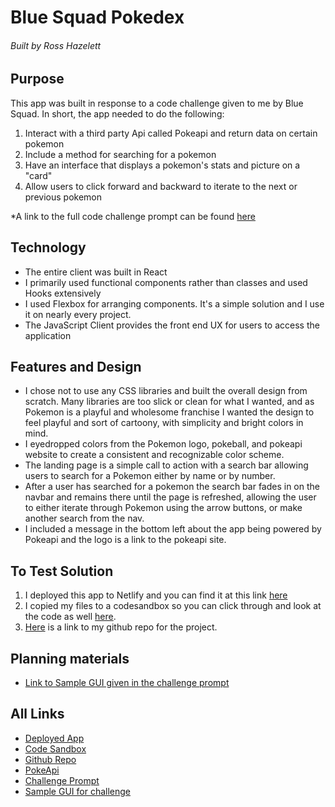 # Blue Squad Pokedex

###### Built by Ross Hazelett

## Purpose

This app was built in response to a code challenge given to me by Blue Squad.
In short, the app needed to do the following:

1. Interact with a third party Api called Pokeapi and return data on certain pokemon
2. Include a method for searching for a pokemon
3. Have an interface that displays a pokemon's stats and picture on a "card"
4. Allow users to click forward and backward to iterate to the next or previous pokemon

\*A link to the full code challenge prompt can be found [here](https://drive.google.com/file/d/1G4Ry_1dIYk87ybahmjn7x-wruHT5339_/view?usp=sharing)

## Technology

- The entire client was built in React
- I primarily used functional components rather than classes and used Hooks extensively
- I used Flexbox for arranging components. It's a simple solution and I use it on nearly every project.
- The JavaScript Client provides the front end UX for users to access the application

## Features and Design

- I chose not to use any CSS libraries and built the overall design from scratch. Many libraries are too slick or clean for what I wanted, and as Pokemon is a playful and wholesome franchise I wanted the design to feel playful and sort of cartoony, with simplicity and bright colors in mind.
- I eyedropped colors from the Pokemon logo, pokeball, and pokeapi website to create a consistent and recognizable color scheme.
- The landing page is a simple call to action with a search bar allowing users to search for a Pokemon either by name or by number.
- After a user has searched for a pokemon the search bar fades in on the navbar and remains there until the page is refreshed, allowing the user to either iterate through Pokemon using the arrow buttons, or make another search from the nav.
- I included a message in the bottom left about the app being powered by Pokeapi and the logo is a link to the pokeapi site.

## To Test Solution

1. I deployed this app to Netlify and you can find it at this link [here](https://bluesquad-pokedex-ross-hazelett.netlify.app/)
2. I copied my files to a codesandbox so you can click through and look at the code as well [here](https://codesandbox.io/s/blue-squad-pokedex-9x03y).
3. [Here](https://github.com/noobiwankenoobi/blue-squad-pokedex-v01) is a link to my github repo for the project.

## Planning materials

- [Link to Sample GUI given in the challenge prompt](https://imgur.com/a/DllMDCI)

## All Links

- [Deployed App](https://bluesquad-pokedex-ross-hazelett.netlify.app/)
- [Code Sandbox](https://codesandbox.io/s/blue-squad-pokedex-9x03y)
- [Github Repo](https://github.com/noobiwankenoobi/blue-squad-pokedex-v01)
- [PokeApi](https://pokeapi.co/)
- [Challenge Prompt](https://drive.google.com/file/d/1G4Ry_1dIYk87ybahmjn7x-wruHT5339_/view?usp=sharing)
- [Sample GUI for challenge](https://imgur.com/a/DllMDCI)
